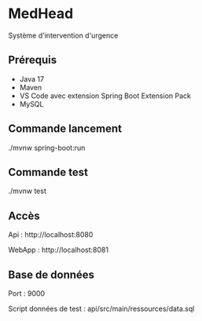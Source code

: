 # MedHead
Système d'intervention d'urgence

## Prérequis
- Java 17
- Maven
- VS Code avec extension Spring Boot Extension Pack
- MySQL

## Commande lancement
./mvnw spring-boot:run

## Commande test
./mvnw test

## Accès
Api : http://localhost:8080

WebApp : http://localhost:8081

## Base de données 
Port : 9000

Script données de test : api/src/main/ressources/data.sql
